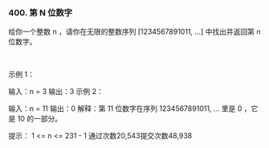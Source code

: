 ### 400. 第 N 位数字

给你一个整数 n ，请你在无限的整数序列 [1234567891011, ...] 中找出并返回第 n 位数字。

 

示例 1：

输入：n = 3
输出：3
示例 2：

输入：n = 11
输出：0
解释：第 11 位数字在序列 1234567891011, ... 里是 0 ，它是 10 的一部分。
 

提示：
1 <= n <= 231 - 1
通过次数20,543提交次数48,938
